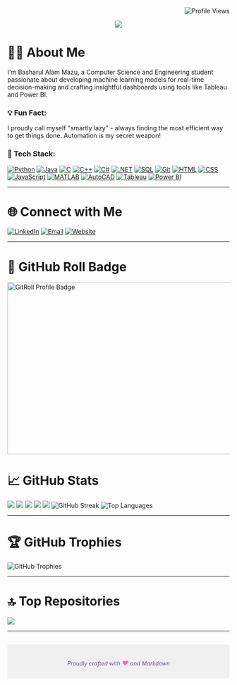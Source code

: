 <!-- Title and Profile Views Badge -->
<p align="right">
    <img src="https://komarev.com/ghpvc/?username=basharul2002&style=flat-square&color=6e5494&label=Profile+Views" alt="Profile Views" />
</p>

<!-- Typing Animation -->
<p align="center">
    <img src="https://readme-typing-svg.herokuapp.com/?font=Righteous&size=35&center=true&vCenter=true&width=500&height=70&lines=Hi+There!+👋;+I'm+Basharul+Alam+Mazu!;" />

<!-- About Me Section -->
# 👨‍💻 About Me

I'm Basharul Alam Mazu, a Computer Science and Engineering student passionate about developing machine learning models for real-time decision-making and crafting insightful dashboards using tools like Tableau and Power BI.

### 💡 Fun Fact:
I proudly call myself "smartly lazy" - always finding the most efficient way to get things done. Automation is my secret weapon!

### 🚀 Tech Stack:
[![Python](https://img.shields.io/badge/Python-3776AB?style=flat-square&logo=python&logoColor=white)](https://www.python.org/)
[![Java](https://img.shields.io/badge/Java-007396?style=flat-square&logo=java&logoColor=white)](https://www.java.com/)
[![C](https://img.shields.io/badge/C-00599C?style=flat-square&logo=c&logoColor=white)](https://en.wikipedia.org/wiki/C_(programming_language))
[![C++](https://img.shields.io/badge/C++-00599C?style=flat-square&logo=c%2B%2B&logoColor=white)](https://isocpp.org/)
[![C#](https://img.shields.io/badge/C%23-239120?style=flat-square&logo=c-sharp&logoColor=white)](https://learn.microsoft.com/en-us/dotnet/csharp/)
[![.NET](https://img.shields.io/badge/.NET-5C2D91?style=flat-square&logo=dotnet&logoColor=white)](https://dotnet.microsoft.com/)
[![SQL](https://img.shields.io/badge/SQL-4479A1?style=flat-square&logo=postgresql&logoColor=white)](https://www.postgresql.org/)
[![Git](https://img.shields.io/badge/Git-F05032?style=flat-square&logo=git&logoColor=white)](https://git-scm.com/)
[![HTML](https://img.shields.io/badge/HTML-E34F26?style=flat-square&logo=html5&logoColor=white)](https://developer.mozilla.org/en-US/docs/Web/HTML)
[![CSS](https://img.shields.io/badge/CSS-1572B6?style=flat-square&logo=css3&logoColor=white)](https://developer.mozilla.org/en-US/docs/Web/CSS)
[![JavaScript](https://img.shields.io/badge/JavaScript-F7DF1E?style=flat-square&logo=javascript&logoColor=black)](https://developer.mozilla.org/en-US/docs/Web/JavaScript)
[![MATLAB](https://img.shields.io/badge/MATLAB-0076A8?style=flat-square&logo=mathworks&logoColor=white)](https://www.mathworks.com/products/matlab.html)
[![AutoCAD](https://img.shields.io/badge/AutoCAD-EE3124?style=flat-square&logo=autodesk&logoColor=white)](https://www.autodesk.com/products/autocad/overview)
[![Tableau](https://img.shields.io/badge/Tableau-E97627?style=flat-square&logo=tableau&logoColor=white)](https://www.tableau.com/)
[![Power BI](https://img.shields.io/badge/Power%20BI-F2C811?style=flat-square&logo=powerbi&logoColor=white)](https://powerbi.microsoft.com/)


---

<!-- Social Media Section -->
# 🌐 Connect with Me

[![LinkedIn](https://img.shields.io/badge/LinkedIn-0077B5?style=flat-square&logo=linkedin&logoColor=white)](https://www.linkedin.com/in/basharul-alam-mazu-361464267/)
[![Email](https://img.shields.io/badge/Email-D14836?style=flat-square&logo=gmail&logoColor=white)](mailto:basharulalam6@gmail.com)
[![Website](https://img.shields.io/badge/Website-21759B?style=flat-square&logo=wordpress&logoColor=white)](https://basharul2002.github.io/)

---

<!-- GitHub Roll Section -->
# 🌟 GitHub Roll Badge
<a href="https://gitroll.io/profile/uYyLLDiG0ciUDlHQmwunVT9Es4ZJ3">
  <img src="https://gitroll.io/api/badges/profiles/v1/uYyLLDiG0ciUDlHQmwunVT9Es4ZJ3?theme=blueberry" alt="GitRoll Profile Badge" width="710" height="390">
</a>



<!-- GitHub Stats Section -->
# 📈 GitHub Stats

![](http://github-profile-summary-cards.vercel.app/api/cards/profile-details?username=basharul2002&theme=blueberry)
![](http://github-profile-summary-cards.vercel.app/api/cards/repos-per-language?username=basharul2002&theme=blueberry&exclude=8)
![](http://github-profile-summary-cards.vercel.app/api/cards/most-commit-language?username=basharul2002&theme=blueberry&exclude=8)
![](http://github-profile-summary-cards.vercel.app/api/cards/stats?username=basharul2002&theme=blueberry)
![](http://github-profile-summary-cards.vercel.app/api/cards/productive-time?username=basharul2002&theme=blueberry&utcOffset=6)
![GitHub Streak](https://github-readme-streak-stats.herokuapp.com/?user=basharul2002&theme=blueberry)
![Top Languages](https://github-readme-stats.vercel.app/api/top-langs/?username=basharul2002&theme=blueberry&layout=compact)


---

<!-- GitHub Trophies Section -->
# 🏆 GitHub Trophies

![GitHub Trophies](https://github-profile-trophy.vercel.app/?username=basharul2002&theme=onedark)

---

<!-- Top Repositories Section -->
# 🔝 Top Repositories

![](https://github-contributor-stats.vercel.app/api?username=basharul2002&limit=5&theme=blueberry&combine_all_yearly_contributions=true)

---

<!-- Footer -->
<footer style="background-color: #f0f0f0; padding: 20px; text-align: center; margin-top: 30px;">
    <p style="font-size: 0.9em; color: #6e5494; margin-bottom: 5px;" align = "center">
        <i>Proudly crafted with <span style="color: #ff69b4; font-size: 1.2em;">&hearts;</span> and Markdown</i>
    </p>
</footer>
